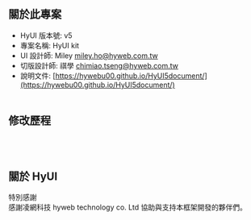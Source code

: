 ## 關於此專案

- HyUI 版本號: v5
- 專案名稱: HyUI kit
- UI 設計師: Miley [miley.ho@hyweb.com.tw](mailto:miley.ho@hyweb.com.tw)
- 切版設計師: 祺學 [chimiao.tseng@hyweb.com.tw](chimiao.tseng@hyweb.com.tw)
- 說明文件: [https://hywebu00.github.io/HyUI5document/](https://hywebu00.github.io/HyUI5document/)
  <br/>
  <br/>

## 修改歷程

  <br/>
  <br/>

## 關於 HyUI

特別感謝<br/>
感謝凌網科技 hyweb technology co. Ltd 協助與支持本框架開發的夥伴們。
